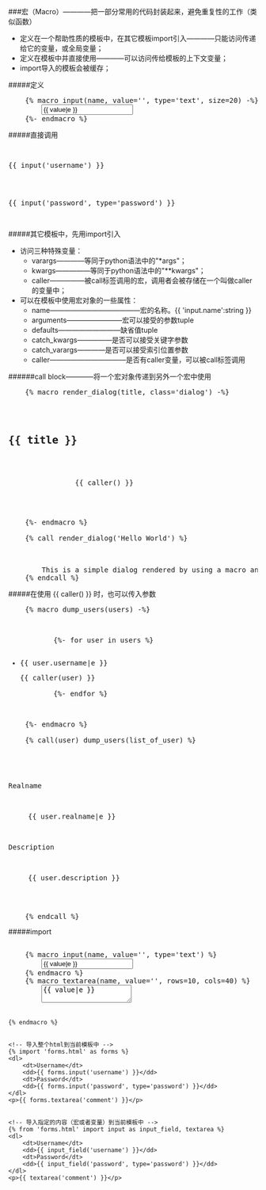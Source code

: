 ###宏（Macro）————把一部分常用的代码封装起来，避免重复性的工作（类似函数）
- 定义在一个帮助性质的模板中，在其它模板import引入————只能访问传递给它的变量，或全局变量；
- 定义在模板中并直接使用————可以访问传给模板的上下文变量；
- import导入的模板会被缓存；

#####定义
<pre>
    {% macro input(name, value='', type='text', size=20) -%}
        <input type="{{ type }}" name="{{ name }}" value="{{ value|e }}" size="{{ size }}">
    {%- endmacro %}
</pre>

#####直接调用
<pre>
    <p>{{ input('username') }}</p>
    <p>{{ input('password', type='password') }}</p>
</pre>

#####其它模板中，先用import引入
- 访问三种特殊变量：
    + varargs————等同于python语法中的"*args"；
    + kwargs—————等同于python语法中的"**kwargs"；
    + caller—————被call标签调用的宏，调用者会被存储在一个叫做caller的变量中；
- 可以在模板中使用宏对象的一些属性：
    + name—————————————宏的名称。{{ 'input.name':string }}
    + arguments————————宏可以接受的参数tuple
    + defaults—————————缺省值tuple
    + catch_kwargs—————是否可以接受关键字参数
    + catch_varargs————是否可以接受索引位置参数
    + caller———————————是否有caller变量，可以被call标签调用

######call block————将一个宏对象传递到另外一个宏中使用
<pre>
    {% macro render_dialog(title, class='dialog') -%}
        <div class="{{ class }}">
            <h2>{{ title }}</h2>
            <div class="contents">
                {{ caller() }}
            </div>
        </div>
    {%- endmacro %}

    {% call render_dialog('Hello World') %}
    <!-- 调用了宏render_dialog -->
    <!-- 'hello world作为render_dialog的title参数 -->
    <!-- 在render_dialog中用{{ caller() }}将 call block中的内容显示出来 -->
        This is a simple dialog rendered by using a macro and a call block.
    {% endcall %}
</pre>

#####在使用 {{ caller() }} 时，也可以传入参数
<pre>
    {% macro dump_users(users) -%}
        <ul>
        {%- for user in users %}
            <li><p>{{ user.username|e }}</p>{{ caller(user) }}</li>
        {%- endfor %}
        </ul>
    {%- endmacro %}

    {% call(user) dump_users(list_of_user) %}
        <dl>
            <dl>Realname</dl>
            <dd>{{ user.realname|e }}</dd>
            <dl>Description</dl>
            <dd>{{ user.description }}</dd>
        </dl>
    {% endcall %}
</pre>

#####import
<pre>
    <!-- "form.html"————供其它模板使用的公共模板 -->
    {% macro input(name, value='', type='text') %}
        <input type="{{ type }}" value="{{ value|e }}" name="{{ name }}">
    {% endmacro %}
    {% macro textarea(name, value='', rows=10, cols=40) %}
        <textarea name="{{ name }}" rows="{{ rows }}" cols="{{ cols }}">{{ value|e }}</textarea>
    {% endmacro %}


    <!-- 导入整个html到当前模板中 -->
    {% import 'forms.html' as forms %}
    <dl>
        <dt>Username</dt>
        <dd>{{ forms.input('username') }}</dd>
        <dt>Password</dt>
        <dd>{{ forms.input('password', type='password') }}</dd>
    </dl>
    <p>{{ forms.textarea('comment') }}</p>


    <!-- 导入指定的内容（宏或者变量）到当前模板中 -->
    {% from 'forms.html' import input as input_field, textarea %}
    <dl>
        <dt>Username</dt>
        <dd>{{ input_field('username') }}</dd>
        <dt>Password</dt>
        <dd>{{ input_field('password', type='password') }}</dd>
    </dl>
    <p>{{ textarea('comment') }}</p>
</pre>
